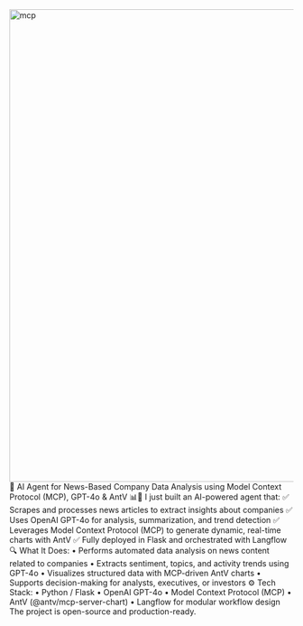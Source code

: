 <img width="1464" height="837" alt="mcp" src="https://github.com/user-attachments/assets/fbf073f8-4191-46be-a0e9-12fd3f2eba28" />
🚀 AI Agent for News-Based Company Data Analysis using Model Context Protocol (MCP), GPT-4o & AntV 📊🧠
I just built an AI-powered agent that:
✅ Scrapes and processes news articles to extract insights about companies
✅ Uses OpenAI GPT-4o for analysis, summarization, and trend detection
✅ Leverages Model Context Protocol (MCP) to generate dynamic, real-time charts with AntV
✅ Fully deployed in Flask and orchestrated with Langflow
🔍 What It Does:
•	Performs automated data analysis on news content related to companies
•	Extracts sentiment, topics, and activity trends using GPT-4o
•	Visualizes structured data with MCP-driven AntV charts
•	Supports decision-making for analysts, executives, or investors
⚙️ Tech Stack:
•	Python / Flask
•	OpenAI GPT-4o
•	Model Context Protocol (MCP)
•	AntV (@antv/mcp-server-chart)
•	Langflow for modular workflow design
The project is open-source and production-ready.
